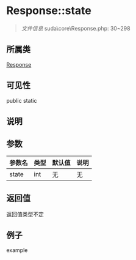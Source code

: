 # Response::state

> *文件信息* suda\core\Response.php: 30~298
## 所属类 

[Response](../Response.md)

## 可见性

  public  static
## 说明



## 参数

| 参数名 | 类型 | 默认值 | 说明 |
|--------|-----|-------|-------|
| state |  int | 无 | 无 |

## 返回值
返回值类型不定

## 例子

example